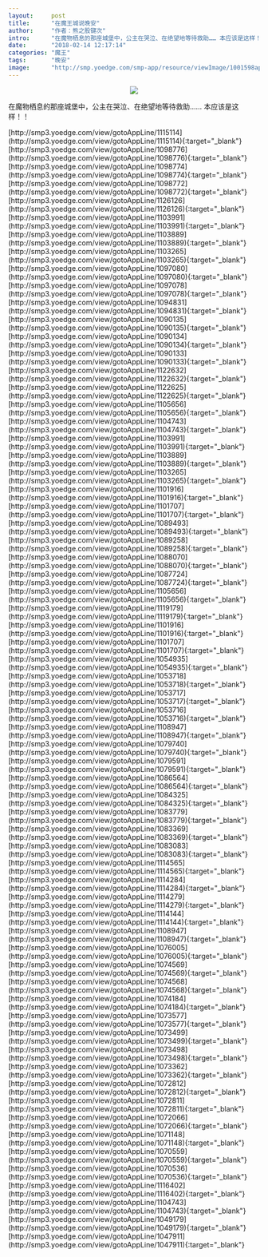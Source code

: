 ```yaml
---
layout:     post
title:      "在魔王城说晚安"
author:     "作者：熊之股键次"
intro:      "在魔物栖息的那座城堡中，公主在哭泣、在绝望地等待救助…… 本应该是这样！！"
date:       "2018-02-14 12:17:14"
categories: "魔王"
tags:       "晚安"
image:      "http://smp.yoedge.com/smp-app/resource/viewImage/1001598appline.png"
---
```

<div style="text-align: center">
<p><img src="http://smp.yoedge.com/smp-app/resource/viewImage/1001598appline.png"/></p>
</div>
<p class="post-meta">
<span>在魔物栖息的那座城堡中，公主在哭泣、在绝望地等待救助…… 本应该是这样！！</span>
</p>
[http://smp3.yoedge.com/view/gotoAppLine/1115114](http://smp3.yoedge.com/view/gotoAppLine/1115114){:target="_blank"}
[http://smp3.yoedge.com/view/gotoAppLine/1098776](http://smp3.yoedge.com/view/gotoAppLine/1098776){:target="_blank"}
[http://smp3.yoedge.com/view/gotoAppLine/1098774](http://smp3.yoedge.com/view/gotoAppLine/1098774){:target="_blank"}
[http://smp3.yoedge.com/view/gotoAppLine/1098772](http://smp3.yoedge.com/view/gotoAppLine/1098772){:target="_blank"}
[http://smp3.yoedge.com/view/gotoAppLine/1126126](http://smp3.yoedge.com/view/gotoAppLine/1126126){:target="_blank"}
[http://smp3.yoedge.com/view/gotoAppLine/1103991](http://smp3.yoedge.com/view/gotoAppLine/1103991){:target="_blank"}
[http://smp3.yoedge.com/view/gotoAppLine/1103889](http://smp3.yoedge.com/view/gotoAppLine/1103889){:target="_blank"}
[http://smp3.yoedge.com/view/gotoAppLine/1103265](http://smp3.yoedge.com/view/gotoAppLine/1103265){:target="_blank"}
[http://smp3.yoedge.com/view/gotoAppLine/1097080](http://smp3.yoedge.com/view/gotoAppLine/1097080){:target="_blank"}
[http://smp3.yoedge.com/view/gotoAppLine/1097078](http://smp3.yoedge.com/view/gotoAppLine/1097078){:target="_blank"}
[http://smp3.yoedge.com/view/gotoAppLine/1094831](http://smp3.yoedge.com/view/gotoAppLine/1094831){:target="_blank"}
[http://smp3.yoedge.com/view/gotoAppLine/1090135](http://smp3.yoedge.com/view/gotoAppLine/1090135){:target="_blank"}
[http://smp3.yoedge.com/view/gotoAppLine/1090134](http://smp3.yoedge.com/view/gotoAppLine/1090134){:target="_blank"}
[http://smp3.yoedge.com/view/gotoAppLine/1090133](http://smp3.yoedge.com/view/gotoAppLine/1090133){:target="_blank"}
[http://smp3.yoedge.com/view/gotoAppLine/1122632](http://smp3.yoedge.com/view/gotoAppLine/1122632){:target="_blank"}
[http://smp3.yoedge.com/view/gotoAppLine/1122625](http://smp3.yoedge.com/view/gotoAppLine/1122625){:target="_blank"}
[http://smp3.yoedge.com/view/gotoAppLine/1105656](http://smp3.yoedge.com/view/gotoAppLine/1105656){:target="_blank"}
[http://smp3.yoedge.com/view/gotoAppLine/1104743](http://smp3.yoedge.com/view/gotoAppLine/1104743){:target="_blank"}
[http://smp3.yoedge.com/view/gotoAppLine/1103991](http://smp3.yoedge.com/view/gotoAppLine/1103991){:target="_blank"}
[http://smp3.yoedge.com/view/gotoAppLine/1103889](http://smp3.yoedge.com/view/gotoAppLine/1103889){:target="_blank"}
[http://smp3.yoedge.com/view/gotoAppLine/1103265](http://smp3.yoedge.com/view/gotoAppLine/1103265){:target="_blank"}
[http://smp3.yoedge.com/view/gotoAppLine/1101916](http://smp3.yoedge.com/view/gotoAppLine/1101916){:target="_blank"}
[http://smp3.yoedge.com/view/gotoAppLine/1101707](http://smp3.yoedge.com/view/gotoAppLine/1101707){:target="_blank"}
[http://smp3.yoedge.com/view/gotoAppLine/1089493](http://smp3.yoedge.com/view/gotoAppLine/1089493){:target="_blank"}
[http://smp3.yoedge.com/view/gotoAppLine/1089258](http://smp3.yoedge.com/view/gotoAppLine/1089258){:target="_blank"}
[http://smp3.yoedge.com/view/gotoAppLine/1088070](http://smp3.yoedge.com/view/gotoAppLine/1088070){:target="_blank"}
[http://smp3.yoedge.com/view/gotoAppLine/1087724](http://smp3.yoedge.com/view/gotoAppLine/1087724){:target="_blank"}
[http://smp3.yoedge.com/view/gotoAppLine/1105656](http://smp3.yoedge.com/view/gotoAppLine/1105656){:target="_blank"}
[http://smp3.yoedge.com/view/gotoAppLine/1119179](http://smp3.yoedge.com/view/gotoAppLine/1119179){:target="_blank"}
[http://smp3.yoedge.com/view/gotoAppLine/1101916](http://smp3.yoedge.com/view/gotoAppLine/1101916){:target="_blank"}
[http://smp3.yoedge.com/view/gotoAppLine/1101707](http://smp3.yoedge.com/view/gotoAppLine/1101707){:target="_blank"}
[http://smp3.yoedge.com/view/gotoAppLine/1054935](http://smp3.yoedge.com/view/gotoAppLine/1054935){:target="_blank"}
[http://smp3.yoedge.com/view/gotoAppLine/1053718](http://smp3.yoedge.com/view/gotoAppLine/1053718){:target="_blank"}
[http://smp3.yoedge.com/view/gotoAppLine/1053717](http://smp3.yoedge.com/view/gotoAppLine/1053717){:target="_blank"}
[http://smp3.yoedge.com/view/gotoAppLine/1053716](http://smp3.yoedge.com/view/gotoAppLine/1053716){:target="_blank"}
[http://smp3.yoedge.com/view/gotoAppLine/1108947](http://smp3.yoedge.com/view/gotoAppLine/1108947){:target="_blank"}
[http://smp3.yoedge.com/view/gotoAppLine/1079740](http://smp3.yoedge.com/view/gotoAppLine/1079740){:target="_blank"}
[http://smp3.yoedge.com/view/gotoAppLine/1079591](http://smp3.yoedge.com/view/gotoAppLine/1079591){:target="_blank"}
[http://smp3.yoedge.com/view/gotoAppLine/1086564](http://smp3.yoedge.com/view/gotoAppLine/1086564){:target="_blank"}
[http://smp3.yoedge.com/view/gotoAppLine/1084325](http://smp3.yoedge.com/view/gotoAppLine/1084325){:target="_blank"}
[http://smp3.yoedge.com/view/gotoAppLine/1083779](http://smp3.yoedge.com/view/gotoAppLine/1083779){:target="_blank"}
[http://smp3.yoedge.com/view/gotoAppLine/1083369](http://smp3.yoedge.com/view/gotoAppLine/1083369){:target="_blank"}
[http://smp3.yoedge.com/view/gotoAppLine/1083083](http://smp3.yoedge.com/view/gotoAppLine/1083083){:target="_blank"}
[http://smp3.yoedge.com/view/gotoAppLine/1114565](http://smp3.yoedge.com/view/gotoAppLine/1114565){:target="_blank"}
[http://smp3.yoedge.com/view/gotoAppLine/1114284](http://smp3.yoedge.com/view/gotoAppLine/1114284){:target="_blank"}
[http://smp3.yoedge.com/view/gotoAppLine/1114279](http://smp3.yoedge.com/view/gotoAppLine/1114279){:target="_blank"}
[http://smp3.yoedge.com/view/gotoAppLine/1114144](http://smp3.yoedge.com/view/gotoAppLine/1114144){:target="_blank"}
[http://smp3.yoedge.com/view/gotoAppLine/1108947](http://smp3.yoedge.com/view/gotoAppLine/1108947){:target="_blank"}
[http://smp3.yoedge.com/view/gotoAppLine/1076005](http://smp3.yoedge.com/view/gotoAppLine/1076005){:target="_blank"}
[http://smp3.yoedge.com/view/gotoAppLine/1074569](http://smp3.yoedge.com/view/gotoAppLine/1074569){:target="_blank"}
[http://smp3.yoedge.com/view/gotoAppLine/1074568](http://smp3.yoedge.com/view/gotoAppLine/1074568){:target="_blank"}
[http://smp3.yoedge.com/view/gotoAppLine/1074184](http://smp3.yoedge.com/view/gotoAppLine/1074184){:target="_blank"}
[http://smp3.yoedge.com/view/gotoAppLine/1073577](http://smp3.yoedge.com/view/gotoAppLine/1073577){:target="_blank"}
[http://smp3.yoedge.com/view/gotoAppLine/1073499](http://smp3.yoedge.com/view/gotoAppLine/1073499){:target="_blank"}
[http://smp3.yoedge.com/view/gotoAppLine/1073498](http://smp3.yoedge.com/view/gotoAppLine/1073498){:target="_blank"}
[http://smp3.yoedge.com/view/gotoAppLine/1073362](http://smp3.yoedge.com/view/gotoAppLine/1073362){:target="_blank"}
[http://smp3.yoedge.com/view/gotoAppLine/1072812](http://smp3.yoedge.com/view/gotoAppLine/1072812){:target="_blank"}
[http://smp3.yoedge.com/view/gotoAppLine/1072811](http://smp3.yoedge.com/view/gotoAppLine/1072811){:target="_blank"}
[http://smp3.yoedge.com/view/gotoAppLine/1072066](http://smp3.yoedge.com/view/gotoAppLine/1072066){:target="_blank"}
[http://smp3.yoedge.com/view/gotoAppLine/1071148](http://smp3.yoedge.com/view/gotoAppLine/1071148){:target="_blank"}
[http://smp3.yoedge.com/view/gotoAppLine/1070559](http://smp3.yoedge.com/view/gotoAppLine/1070559){:target="_blank"}
[http://smp3.yoedge.com/view/gotoAppLine/1070536](http://smp3.yoedge.com/view/gotoAppLine/1070536){:target="_blank"}
[http://smp3.yoedge.com/view/gotoAppLine/1116402](http://smp3.yoedge.com/view/gotoAppLine/1116402){:target="_blank"}
[http://smp3.yoedge.com/view/gotoAppLine/1104743](http://smp3.yoedge.com/view/gotoAppLine/1104743){:target="_blank"}
[http://smp3.yoedge.com/view/gotoAppLine/1049179](http://smp3.yoedge.com/view/gotoAppLine/1049179){:target="_blank"}
[http://smp3.yoedge.com/view/gotoAppLine/1047911](http://smp3.yoedge.com/view/gotoAppLine/1047911){:target="_blank"}


